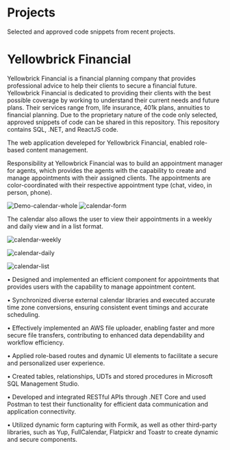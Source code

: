 # Projects
Selected and approved code snippets from recent projects.

# Yellowbrick Financial
Yellowbrick Financial is a financial planning company that provides professional advice to help their clients to secure a financial future. Yellowbrick Financial is dedicated to providing their clients with the best possible coverage by working to understand their current needs and future plans. Their services range from, life insurance, 401k plans, annuities to financial planning. Due to the proprietary nature of the code only selected, approved snippets of code can be shared in this repository. This repository contains SQL, .NET, and ReactJS code.

The web application develeped for Yellowbrick Financial, enabled role-based content management.

Responsibility at Yellowbrick Financial was to build an appointment manager for agents, which provides the agents with the capability to create and manage appointments with their assigned clients. The appointments are color-coordinated with their respective appointment type (chat, video, in person, phone).

![Demo-calendar-whole](https://github.com/niinarojo/Projects/assets/133163532/cf76d5f8-d34d-4657-ad0c-7272030a68c7)
![calendar-form](https://github.com/niinarojo/Projects/assets/133163532/e22d5008-8a99-4ed0-b29e-8dda7f0e8a13)


The calendar also allows the user to view their appointments in a weekly and daily view and in a list format.

![calendar-weekly](https://github.com/niinarojo/Projects/assets/133163532/1fc01608-75fd-4bc2-9dcc-a51bc7d12b1d)

![calendar-daily](https://github.com/niinarojo/Projects/assets/133163532/62becc2f-1520-4d31-8a48-0053e3d50da8)

![calendar-list](https://github.com/niinarojo/Projects/assets/133163532/80d56cc6-5910-4743-9a8c-f46d1a10ffb3)

•	Designed and implemented an efficient component for appointments that provides users with the capability to manage appointment content.

•	Synchronized diverse external calendar libraries and executed accurate time zone conversions, ensuring consistent event timings and accurate scheduling.

•	Effectively implemented an AWS file uploader, enabling faster and more secure file transfers, contributing to enhanced data dependability and workflow efficiency.

•	Applied role-based routes and dynamic UI elements to facilitate a secure and personalized user experience.

•	Created tables, relationships, UDTs and stored procedures in Microsoft SQL Management Studio.

•	Developed and integrated RESTful APIs through .NET Core and used Postman to test their functionality for efficient data communication and application connectivity.

•	Utilized dynamic form capturing with Formik, as well as other third-party libraries, such as Yup, FullCalendar, Flatpickr and Toastr to create dynamic and secure components.


